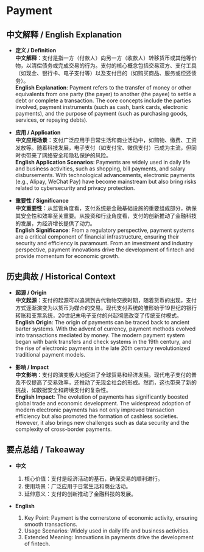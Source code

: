 # Payment

## 中文解释 / English Explanation

* **定义 / Definition**  
  **中文解释**：支付是指一方（付款人）向另一方（收款人）转移货币或其他等价物，以清偿债务或完成交易的行为。支付的核心概念包括交易双方、支付工具（如现金、银行卡、电子支付等）以及支付目的（如购买商品、服务或偿还债务）。  
  **English Explanation**: Payment refers to the transfer of money or other equivalents from one party (the payer) to another (the payee) to settle a debt or complete a transaction. The core concepts include the parties involved, payment instruments (such as cash, bank cards, electronic payments), and the purpose of payment (such as purchasing goods, services, or repaying debts).

* **应用 / Application**  
  **中文应用场景**：支付广泛应用于日常生活和商业活动中，如购物、缴费、工资发放等。随着科技发展，电子支付（如支付宝、微信支付）已成为主流，但同时也带来了网络安全和隐私保护的风险。  
  **English Application Scenarios**: Payments are widely used in daily life and business activities, such as shopping, bill payments, and salary disbursements. With technological advancements, electronic payments (e.g., Alipay, WeChat Pay) have become mainstream but also bring risks related to cybersecurity and privacy protection.

* **重要性 / Significance**  
  **中文重要性**：从监管角度看，支付系统是金融基础设施的重要组成部分，确保其安全性和效率至关重要。从投资和行业角度看，支付的创新推动了金融科技的发展，为经济增长提供了动力。  
  **English Significance**: From a regulatory perspective, payment systems are a critical component of financial infrastructure, ensuring their security and efficiency is paramount. From an investment and industry perspective, payment innovations drive the development of fintech and provide momentum for economic growth.

## 历史典故 / Historical Context

* **起源 / Origin**  
  **中文起源**：支付的起源可以追溯到古代物物交换时期，随着货币的出现，支付方式逐渐演变为以货币为媒介的交易。现代支付系统的雏形始于19世纪的银行转账和支票系统，20世纪末电子支付的兴起彻底改变了传统支付模式。  
  **English Origin**: The origin of payments can be traced back to ancient barter systems. With the advent of currency, payment methods evolved into transactions mediated by money. The modern payment system began with bank transfers and check systems in the 19th century, and the rise of electronic payments in the late 20th century revolutionized traditional payment models.

* **影响 / Impact**  
  **中文影响**：支付的演变极大地促进了全球贸易和经济发展。现代电子支付的普及不仅提高了交易效率，还推动了无现金社会的形成。然而，这也带来了新的挑战，如数据安全和跨境支付的复杂性。  
  **English Impact**: The evolution of payments has significantly boosted global trade and economic development. The widespread adoption of modern electronic payments has not only improved transaction efficiency but also promoted the formation of cashless societies. However, it also brings new challenges such as data security and the complexity of cross-border payments.

## 要点总结 / Takeaway

* **中文**  
  1. 核心价值：支付是经济活动的基石，确保交易的顺利进行。
  2. 使用场景：广泛应用于日常生活和商业活动。
  3. 延伸意义：支付的创新推动了金融科技的发展。

* **English**  
  1. Key Point: Payment is the cornerstone of economic activity, ensuring smooth transactions.
  2. Usage Scenarios: Widely used in daily life and business activities.
  3. Extended Meaning: Innovations in payments drive the development of fintech.